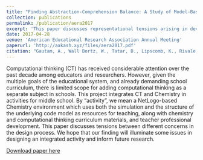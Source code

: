 ```yaml
---
title: "Finding Abstraction-Comprehension Balance: A Study of Model-Based Integrated Science and Computational Thinking Application"
collection: publications
permalink: /publication/aera2017
excerpt: 'This paper discusses representational tensions arising in developing integrated computational thinking and science modules.'
date: 2017-04-28
venue: 'American Educational Research Association Annual Meeting'
paperurl: 'http://aakash.xyz/files/aera2017.pdf'
citation: "Gautam, A., Wall Bortz, W., Tatar, D., Lipscomb, K., Rivale, S., Orsino, C. & Etzkorn, F. (2017). Finding Abstraction-Comprehension Balance: A Study of Model-Based Integrated Science and Computational Thinking Application. <i>American Educational Research Association (AERA'17)</i>."
---
```


Computational thinking (CT) has received considerable attention over the past decade among educators and researchers. However, given the multiple goals of the educational system, and already demanding school curriculum, there is limited scope for adding computational thinking as a separate subject in schools. This project integrates CT and Chemistry in activities for middle school. By “activity”, we mean a NetLogo-based Chemistry environment which uses both the simulation and the structure of the underlying code model as resources for teaching, along with chemistry and computational thinking curriculum materials, and teacher professional development. This paper discusses tensions between different concerns in the design process. We hope that our finding will illuminate some issues in designing an integrated activity and inform future research.

[Download paper here](http://aakash.xyz/files/aera2017.pdf)